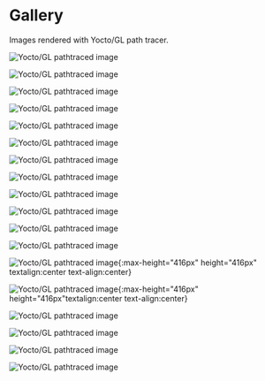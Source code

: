 # Gallery

Images rendered with Yocto/GL path tracer.

![Yocto/GL pathtraced image](images/island.png)

![Yocto/GL pathtraced image](images/island-c6.png)

![Yocto/GL pathtraced image](images/bistroexterior.png)

![Yocto/GL pathtraced image](images/sanmiguel-c1.png)

![Yocto/GL pathtraced image](images/sanmiguel-c2.png)

![Yocto/GL pathtraced image](images/landscape.png)

![Yocto/GL pathtraced image](images/landscape-c3.png)

![Yocto/GL pathtraced image](images/bathroom1.png)

![Yocto/GL pathtraced image](images/classroom.png)

![Yocto/GL pathtraced image](images/kitchen.png)

![Yocto/GL pathtraced image](images/breakfastroom.png)

![Yocto/GL pathtraced image](images/bistrointerior.png)

![Yocto/GL pathtraced image](images/coffee.png){:max-height="416px" height="416px" textalign:center text-align:center}

![Yocto/GL pathtraced image](images/crown.png){:max-height="416px" height="416px"textalign:center text-align:center}

![Yocto/GL pathtraced image](images/spaceship.png)

![Yocto/GL pathtraced image](images/car2.png)

![Yocto/GL pathtraced image](images/rungholt.png)

![Yocto/GL pathtraced image](images/vokselia.png)

